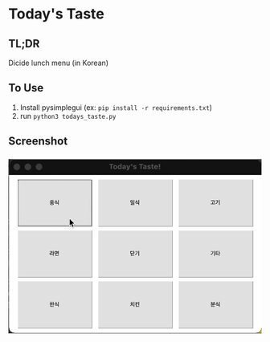 # Today's Taste

## TL;DR

Dicide lunch menu (in Korean)

## To Use

1. Install pysimplegui (ex: `pip install -r requirements.txt`)
2. run `python3 todays_taste.py`

## Screenshot

![screenshot](screenshot.gif)